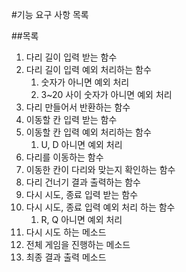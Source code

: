 #기능 요구 사항 목록

##목록
1. 다리 길이 입력 받는 함수
2. 다리 길이 입력 예외 처리하는 함수
   1. 숫자가 아니면 예외 처리
   2. 3~20 사이 숫자가 아니면 예외 처리
3. 다리 만들어서 반환하는 함수
4. 이동할 칸 입력 받는 함수
5. 이동할 칸 입력 예외 처리하는 함수
   1. U, D 아니면 예외 처리
6. 다리를 이동하는 함수
7. 이동한 칸이 다리와 맞는지 확인하는 함수
8. 다리 건너기 결과 출력하는 함수 
9. 다시 시도, 종료 입력 받는 함수
10. 다시 시도, 종료 입력 예외 처리 하는 함수 
    1. R, Q 아니면 예외 처리
11. 다시 시도 하는 메소드
12. 전체 게임을 진행하는 메소드
13. 최종 결과 출력 메소드